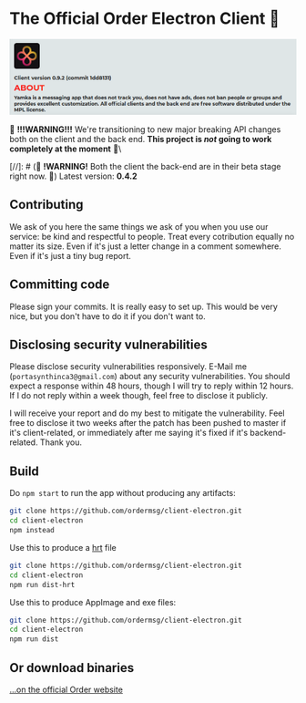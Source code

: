 # The Official Order Electron Client :tada:

![](promo.png)

:construction: **!!!WARNING!!!** We're transitioning to new major breaking API changes both on the client and the back end. **This project is _not_ going to work completely at the moment** :construction:\

[//]: # (:construction: **!WARNING!** Both the client the back-end are in their beta stage right now. :construction:\)
Latest version: **0.4.2**

## Contributing
We ask of you here the same things we ask of you when you use our service: be kind and respectful to people. Treat every cotribution equally no matter its size. Even if it's just a letter change in a comment somewhere. Even if it's just a tiny bug report.

## Committing code
Please sign your commits. It is really easy to set up. This would be very nice, but you don't have to do it if you don't want to.

## Disclosing security vulnerabilities
Please disclose security vulnerabilities responsively. E-Mail me (`portasynthinca3@gmail.com`) about any security vulnerabilities. You should expect a response within 48 hours, though I will try to reply within 12 hours. If I do not reply within a week though, feel free to disclose it publicly.

I will receive your report and do my best to mitigate the vulnerability. Feel free to disclose it two weeks after the patch has been pushed to master if it's client-related, or immediately after me saying it's fixed if it's backend-related. Thank you.

## Build
Do `npm start` to run the app without producing any artifacts:
```sh
git clone https://github.com/ordermsg/client-electron.git
cd client-electron
npm instead
```

Use this to produce a [hrt](https://github.com/portasynthinca3/hrt) file
```sh
git clone https://github.com/ordermsg/client-electron.git
cd client-electron
npm run dist-hrt
```

Use this to produce AppImage and exe files:
```sh
git clone https://github.com/ordermsg/client-electron.git
cd client-electron
npm run dist
```

## Or download binaries
[...on the official Order website](https://ordermsg.tk/download)
